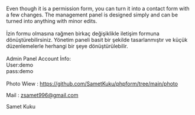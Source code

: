Even though it is a permission form, you can turn it into a contact form with a few changes. The management panel is designed simply and can be turned into anything with minor edits.<br><br>
İzin formu olmasına rağmen birkaç değişiklikle iletişim formuna dönüştürebilirsiniz. Yönetim paneli basit bir şekilde tasarlanmıştır ve küçük düzenlemelerle herhangi bir şeye dönüştürülebilir.<br><br>
Admin Panel Account İnfo: <br>
User:demo<br>
pass:demo
 <br><br>
Photo Wiew : https://github.com/SametKuku/phpform/tree/main/photo

Mail : zsamet996@gmail.com

Samet Kuku

